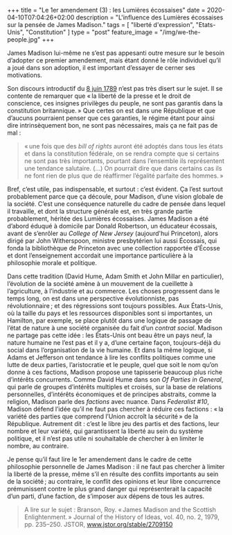 +++
title = "Le 1er amendement (3) : les Lumières écossaises"
date = 2020-04-10T07:04:26+02:00
description = "L'influence des Lumières écossaises sur la pensée de James Madison."
tags = [ "liberté d'expression", "Etats-Unis", "Constitution" ]
type = "post"
feature_image = "/img/we-the-people.jpg"
+++

James Madison lui-même ne s’est pas appesanti outre mesure sur le besoin d’adopter ce premier amendement, mais étant donné le rôle individuel qu’il a joué dans son adoption, il est important d’essayer de cerner ses motivations.

Son discours introductif du [8 juin 1789](http://www.let.rug.nl/usa/documents/1786-1800/madison-speech-proposing-the-bill-of-rights-june-8-1789.php) n’est pas très disert sur le sujet. Il se contente de remarquer que « la liberté de la presse et le droit de conscience, ces insignes privilèges du peuple, ne sont pas garantis dans la constitution britannique. » Que certes on est dans une République et que d’aucuns pourraient penser que ces garanties, le régime étant pour ainsi dire intrinsèquement bon, ne sont pas nécessaires, mais ça ne fait pas de mal :

> « une fois que des _bill of rights_ auront été adoptés dans tous les états et dans la constitution fédérale, on se rendra compte que si certains ne sont pas très importants, pourtant dans l’ensemble ils représentent une tendance salutaire. (...) On pourrait dire que dans certains cas ils ne font rien de plus que de réaffirmer l’égalité parfaite des hommes. »

Bref, c’est utile, pas indispensable, et surtout : c’est évident. Ça l’est surtout probablement parce que ça découle, pour Madison, d’une vision globale de la société. C’est une conséquence naturelle du cadre de pensée dans lequel il travaille, et dont la structure générale est, en très grande partie probablement, héritée des Lumières écossaises. James Madison a été d’abord éduqué à domicile par Donald Robertson, un éducateur écossais, avant de s’enrôler au _College of New Jersey_ (aujourd'hui Princeton), alors dirigé par John Witherspoon, ministre presbytérien lui aussi Écossais, qui fonda la bibliothèque de Princeton avec une collection rapportée d’Écosse et dont l’enseignement accordait une importance particulière à la philosophie morale et politique.

Dans cette tradition (David Hume, Adam Smith et John Millar en particulier), l’évolution de la société amène à un mouvement de la cueillette à l’agriculture, à l’industrie et au commerce. Les choses progressent dans le temps long, on est dans une perspective évolutionniste, pas révolutionnaire ; et des régressions sont toujours possibles. Aux États-Unis, où la taille du pays et les ressources disponibles sont si importantes, un Hamilton, par exemple, se place plutôt dans une logique de passage de l’état de nature à une société organisée du fait d’un _contrat social_. Madison ne partage pas cette idée : les États-Unis ont beau être un pays neuf, la nature humaine ne l’est pas et il y a, d’une certaine façon, toujours-déjà du social dans l’organisation de la vie humaine. Et dans la même logique, si Adams et Jefferson ont tendance à lire les conflits politiques comme une lutte de deux parties, l’aristocratie et le peuple, quel que soit le nom qu’on donne à ces factions, Madison propose une tapisserie beaucoup plus riche d’intérêts concurrents. Comme David Hume dans son _Of Parties in General_, qui parle de groupes d’intérêts multiples et croisés, sur la base de relations personnelles, d’intérêts économiques et de principes abstraits, comme la religion, Madison parle des _factions_ avec nuance. Dans _Federalist #10_, Madison défend l’idée qu’il ne faut pas chercher à réduire ces factions : « la variété des parties que comprend l’Union accroît la sécurité » de la République. Autrement dit : c’est le libre jeu des partis et des factions, leur nombre et leur variété, qui garantissent la liberté au sein du système politique, et il n’est pas utile ni souhaitable de chercher à en limiter le nombre, au contraire.

Je pense qu’il faut lire le 1er amendement dans le cadre de cette philosophie personnelle de James Madison : il ne faut pas chercher à limiter la liberté de la presse, même s’il en résulte des conflits importants au sein de la société ; au contraire, le conflit des opinions et leur libre concurrence prémunissent contre le plus grand danger qui représenterait la capacité d’un parti, d’une faction, de s’imposer aux dépens de tous les autres.

> A lire sur le sujet : Branson, Roy. « James Madison and the Scottish Enlightenment. » Journal of the History of Ideas, vol. 40, no. 2, 1979, pp. 235–250. JSTOR, www.jstor.org/stable/2709150
